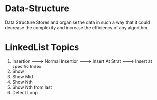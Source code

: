# Data-Structure
Data Structure Stores and organise the data in such a way that it could decrease the complexity and increase the efficiency of any algorithm.


# LinkedList Topics
1. Insertion 
 ---> Normal Insertion
 ---> Insert At Strat
 ---> Insert at specific Index
2. Show
3. Show Mid
4. Show Nth
5. Show Nth from last
6. Detect Loop
